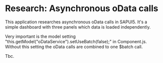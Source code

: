# Research: Asynchronous oData calls
This application researches asynchronous oData calls in SAPUI5.
It's a simple dashboard with three panels which data is loaded independently.

Very important is the model setting "this.getModel("oDataService").setUseBatch(false);" in Component.js.
Without this setting the oData calls are combined to one $batch call.

Tbc.
